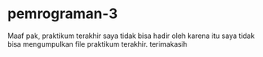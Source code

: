 pemrograman-3
=============

Maaf pak, praktikum terakhir saya tidak bisa hadir oleh karena itu saya tidak bisa mengumpulkan file praktikum terakhir. terimakasih
